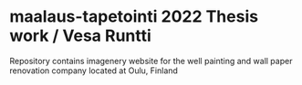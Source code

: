 # maalaus-tapetointi 2022 Thesis work / Vesa Runtti

Repository contains imagenery website for the well painting and wall paper renovation company located at Oulu, Finland
